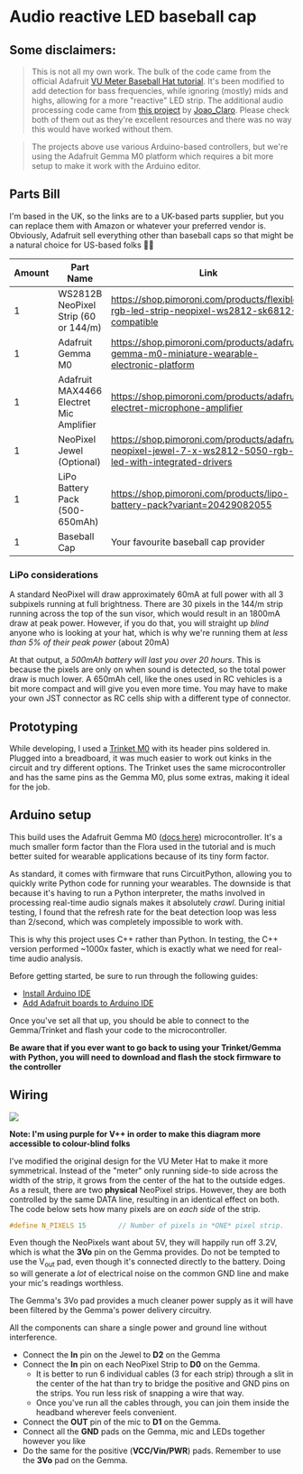 # Audio reactive LED baseball cap

## Some disclaimers:

> This is not all my own work. The bulk of the code came from the official Adafruit [VU Meter Baseball Hat tutorial](https://learn.adafruit.com/vu-meter-baseball-hat/overview). It's been modified to add detection for bass frequencies, while ignoring (mostly) mids and highs, allowing for a more "reactive" LED strip.
> The additional audio processing code came from [this project](https://create.arduino.cc/projecthub/Joao_Claro/arduino-beat-detector-d0a21f) by [Joao_Claro](https://create.arduino.cc/projecthub/Joao_Claro). Please check both of them out as they're excellent resources and there was no way this would have worked without them.

> The projects above use various Arduino-based controllers, but we're using the Adafruit Gemma M0 platform which requires a bit more setup to make it work with the Arduino editor.

## Parts Bill

I'm based in the UK, so the links are to a UK-based parts supplier, but you can replace them with Amazon or whatever your preferred vendor is. Obviously, Adafruit sell everything other than baseball caps so that might be a natural choice for US-based folks 🤷‍♂️

| Amount | Part Name                               | Link                                                                                                       |
| ------ | --------------------------------------- | ---------------------------------------------------------------------------------------------------------- |
| 1      | WS2812B NeoPixel Strip (60 or 144/m)    | https://shop.pimoroni.com/products/flexible-rgb-led-strip-neopixel-ws2812-sk6812-compatible                |
| 1      | Adafruit Gemma M0                       | https://shop.pimoroni.com/products/adafruit-gemma-m0-miniature-wearable-electronic-platform                |
| 1      | Adafruit MAX4466 Electret Mic Amplifier | https://shop.pimoroni.com/products/adafruit-electret-microphone-amplifier                                  |
| 1      | NeoPixel Jewel (Optional)               | https://shop.pimoroni.com/products/adafruit-neopixel-jewel-7-x-ws2812-5050-rgb-led-with-integrated-drivers |
| 1      | LiPo Battery Pack (500-650mAh)          | https://shop.pimoroni.com/products/lipo-battery-pack?variant=20429082055                                   |
| 1      | Baseball Cap                            | Your favourite baseball cap provider                                                                       |

### LiPo considerations

A standard NeoPixel will draw approximately 60mA at full power with all 3 subpixels running at full brightness. There are 30 pixels in the 144/m strip running across the top of the sun visor, which would result in an 1800mA draw at peak power. However, if you do that, you will straight up _blind_ anyone who is looking at your hat, which is why we're running them at _less than 5% of their peak power_ (about 20mA)

At that output, a _500mAh battery will last you over 20 hours_. This is because the pixels are only on when sound is detected, so the total power draw is much lower. A 650mAh cell, like the ones used in RC vehicles is a bit more compact and will give you even more time. You may have to make your own JST connector as RC cells ship with a different type of connector.

## Prototyping

While developing, I used a [Trinket M0](https://shop.pimoroni.com/products/adafruit-trinket-m0-for-use-with-circuitpython-arduino-ide) with its header pins soldered in. Plugged into a breadboard, it was much easier to work out kinks in the circuit and try different options. The Trinket uses the same microcontroller and has the same pins as the Gemma M0, plus some extras, making it ideal for the job.

## Arduino setup

This build uses the Adafruit Gemma M0 ([docs here](https://learn.adafruit.com/adafruit-gemma-m0/pinouts)) microcontroller. It's a much smaller form factor than the Flora used in the tutorial and is much better suited for wearable applications because of its tiny form factor.

As standard, it comes with firmware that runs CircuitPython, allowing you to quickly write Python code for running your wearables. The downside is that because it's having to run a Python interpreter, the maths involved in processing real-time audio signals makes it absolutely _crawl_. During initial testing, I found that the refresh rate for the beat detection loop was less than 2/second, which was completely impossible to work with.

This is why this project uses C++ rather than Python. In testing, the C++ version performed ~1000x faster, which is exactly what we need for real-time audio analysis.

Before getting started, be sure to run through the following guides:

- [Install Arduino IDE](https://www.arduino.cc/en/Guide/HomePage)
- [Add Adafruit boards to Arduino IDE](https://learn.adafruit.com/adafruit-gemma-m0/arduino-ide-setup)

Once you've set all that up, you should be able to connect to the Gemma/Trinket and flash your code to the microcontroller.

**Be aware that if you ever want to go back to using your Trinket/Gemma with Python, you will need to download and flash the stock firmware to the controller**

## Wiring

![](https://p-mrfzmav.t0.n0.cdn.getcloudapp.com/items/kpuYDneo/DiscoHat_bb.png?v=effe038502d960c333dc8c81dbdeb2d3|width=400)

**Note: I'm using purple for V++ in order to make this diagram more accessible to colour-blind folks**

I've modified the original design for the VU Meter Hat to make it more symmetrical. Instead of the "meter" only running side-to side across the width of the strip, it grows from the center of the hat to the outside edges. As a result, there are two **physical** NeoPixel strips. However, they are both controlled by the same DATA line, resulting in an identical effect on both. The code below sets how many pixels are on _each side_ of the strip.

```cpp
#define N_PIXELS 15        // Number of pixels in *ONE* pixel strip.
```

Even though the NeoPixels want about 5V, they will happily run off 3.2V, which is what the **3Vo** pin on the Gemma provides. Do not be tempted to use the V<sub>out</sub> pad, even though it's connected directly to the battery. Doing so will generate a _lot_ of electrical noise on the common GND line and make your mic's readings worthless.

The Gemma's 3Vo pad provides a much cleaner power supply as it will have been filtered by the Gemma's power delivery circuitry.

All the components can share a single power and ground line without interference.

- Connect the **In** pin on the Jewel to **D2** on the Gemma
- Connect the **In** pin on each NeoPixel Strip to **D0** on the Gemma.
  - It is better to run 6 individual cables (3 for each strip) through a slit in the center of the hat than try to bridge the positive and GND pins on the strips. You run less risk of snapping a wire that way.
  - Once you've run all the cables through, you can join them inside the headband wherever feels convenient.
- Connect the **OUT** pin of the mic to **D1** on the Gemma.
- Connect all the **GND** pads on the Gemma, mic and LEDs together however you like
- Do the same for the positive (**VCC/Vin/PWR**) pads. Remember to use the **3Vo** pad on the Gemma.
